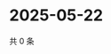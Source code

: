 # 2025-05-22

共 0 条

<!-- BEGIN ZHIHUQUESTIONS -->
<!-- 最后更新时间 Thu May 22 2025 08:55:09 GMT+0800 (China Standard Time) -->

<!-- END ZHIHUQUESTIONS -->
